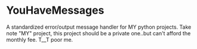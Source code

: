 # YouHaveMessages
A standardized error/output message handler for MY python projects. Take note "MY" project, this project should be a private one..but can't afford the monthly fee. T__T poor me.
